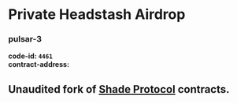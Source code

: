 # Private Headstash Airdrop

### pulsar-3
**code-id: `4461`** \
**contract-address: ` `**

## Unaudited fork of [Shade Protocol](https://shadeprotocol.io/) contracts.